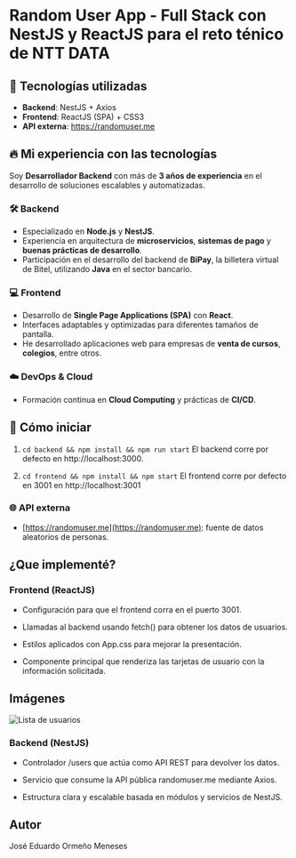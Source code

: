 # Random User App - Full Stack con NestJS y ReactJS para el reto ténico de NTT DATA

## 🧠 Tecnologías utilizadas

- **Backend**: NestJS + Axios
- **Frontend**: ReactJS (SPA) + CSS3
- **API externa**: https://randomuser.me

## 🔥 Mi experiencia con las tecnologías 

Soy **Desarrollador Backend** con más de **3 años de experiencia** en el desarrollo de soluciones escalables y automatizadas.

### 🛠️ Backend
- Especializado en **Node.js** y **NestJS**.
- Experiencia en arquitectura de **microservicios**, **sistemas de pago** y **buenas prácticas de desarrollo**.
- Participación en el desarrollo del backend de **BiPay**, la billetera virtual de Bitel, utilizando **Java** en el sector bancario.

### 💻 Frontend
- Desarrollo de **Single Page Applications (SPA)** con **React**.
- Interfaces adaptables y optimizadas para diferentes tamaños de pantalla.
- He desarrollado aplicaciones web para empresas de **venta de cursos**, **colegios**, entre otros.

### ☁️ DevOps & Cloud
- Formación continua en **Cloud Computing** y prácticas de **CI/CD**.


## 🚀 Cómo iniciar

1. `cd backend && npm install && npm run start`
    El backend corre por defecto en http://localhost:3000.


2. `cd frontend && npm install && npm start`
    El frontend corre por defecto en 3001 en http://localhost:3001 


### 🌐 API externa
- [https://randomuser.me](https://randomuser.me): fuente de datos aleatorios de personas.


## ¿Que implementé?
###  Frontend (ReactJS)
- Configuración para que el frontend corra en el puerto 3001.

- Llamadas al backend usando fetch() para obtener los datos de usuarios.

- Estilos aplicados con App.css para mejorar la presentación.

- Componente principal que renderiza las tarjetas de usuario con la información solicitada.


## Imágenes
![Lista de usuarios](https://github.com/user-attachments/assets/2e7fa5e3-ba83-4267-af93-a9903f543223)

### Backend (NestJS)
- Controlador /users que actúa como API REST para devolver los datos.

- Servicio que consume la API pública randomuser.me mediante Axios.

- Estructura clara y escalable basada en módulos y servicios de NestJS.


## Autor
José Eduardo Ormeño Meneses 
